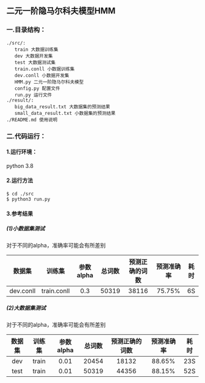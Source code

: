 ## 二元一阶隐马尔科夫模型HMM

### 一.目录结构：

```
./src/:
   train 大数据训练集
   dev 大数据开发集
   test 大数据测试集
   train.conll 小数据训练集
   dev.conll 小数据开发集
   HMM.py 二元一阶隐马尔科夫模型
   config.py 配置文件
   run.py 运行文件
./result/:
   big_data_result.txt 大数据集的预测结果
   small_data_result.txt 小数据集的预测结果
./README.md 使用说明
```

### 二.代码运行：

#### 1.运行环境：

python 3.8

#### 2.运行方法

```
$ cd ./src
$ python3 run.py
```

#### 3.参考结果

##### (1)小数据集测试

对于不同的alpha，准确率可能会有所差别

|  数据集   |   训练集    | 参数alpha | 总词数 | 预测正确的词数 | 预测准确率 | 耗时 |
| :-------: | :---------: | :-------: | :----: | :------------: | :--------: | :--: |
| dev.conll | train.conll |    0.3    | 50319  |     38116      |   75.75%   |  6S  |

##### (2)大数据集测试

对于不同的alpha，准确率可能会有所差别

| 数据集 | 训练集 | 参数alpha | 总词数 | 预测正确的词数 | 预测准确率 | 耗时 |
| :----: | :----: | :-------: | :----: | :------------: | :--------: | :--: |
|  dev   | train  |   0.01    | 20454  |     18132      |   88.65%   | 23S  |
|  test  | train  |   0.01    | 50319  |     44356      |   88.15%   | 52S  |